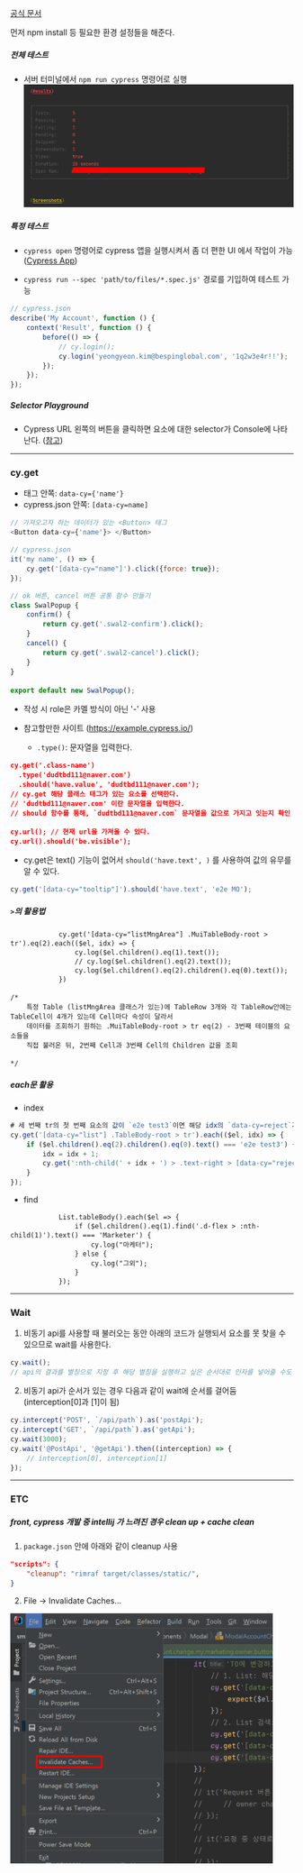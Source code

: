 [공식 문서](https://docs.cypress.io/guides)

먼저 npm install 등 필요한 환경 설정들을 해준다.

##### 전체 테스트

* 서버 터미널에서 `npm run cypress` 명령어로 실행![1](img/1.png)

##### 특정 테스트

* `cypress open` 명령어로 cypress 앱을 실행시켜서 좀 더 편한 UI 에서 작업이 가능 ([Cypress App](https://docs.cypress.io/guides/core-concepts/cypress-app))

* `cypress run --spec 'path/to/files/*.spec.js'` 경로를 기입하여 테스트 가능

```javascript
// cypress.json
describe('My Account', function () {
    context('Result', function () {
        before(() => {
            // cy.login();
            cy.login('yeongyeon.kim@bespinglobal.com', '1q2w3e4r!!');
        });
    });
});
```

##### Selector Playground

* Cypress URL 왼쪽의 버튼을 클릭하면 요소에 대한 selector가 Console에 나타난다.
  ([참고](https://docs.cypress.io/guides/core-concepts/cypress-app#Finding-Selectors))

---

### cy.get

* 태그 안쪽: `data-cy={'name'}`
* cypress.json 안쪽: `[data-cy=name]`

```javascript
// 가져오고자 하는 데이터가 있는 <Button> 태그
<Button data-cy={'name'}> </Button>
```

```javascript
// cypress.json
it('my name', () => {
	cy.get('[data-cy="name"]').click({force: true});
});
```

```javascript
// ok 버튼, cancel 버튼 공통 함수 만들기
class SwalPopup {
    confirm() {
        return cy.get('.swal2-confirm').click();
    }
    cancel() {
        return cy.get('.swal2-cancel').click();
    }
}

export default new SwalPopup();
```

* 작성 시 role은 카멜 방식이 아닌 '-' 사용

* 참고할만한 사이트 (https://example.cypress.io/)
  * `.type()`: 문자열을 입력한다.

```json
cy.get('.class-name')
  .type('dudtbd111@naver.com')
  .should('have.value', 'dudtbd111@naver.com');
// cy.get 해당 클래스 태그가 있는 요소를 선택한다.
// 'dudtbd111@naver.com' 이란 문자열을 입력한다.
// should 함수를 통해, `dudtbd111@naver.com` 문자열을 값으로 가지고 잇는지 확인

cy.url(); // 현재 url을 가져올 수 있다.
cy.url().should('be.visible');
```

* cy.get은 text() 기능이 없어서 `should('have.text', )` 를 사용하여 값의 유무를 알 수 있다.

```javascript
cy.get('[data-cy="tooltip"]').should('have.text', 'e2e MO');
```

#####  `>`의 활용법

```
            cy.get('[data-cy="listMngArea"] .MuiTableBody-root > tr').eq(2).each(($el, idx) => {
                cy.log($el.children().eq(1).text());
                // cy.log($el.children().eq(2).text());
                cy.log($el.children().eq(2).children().eq(0).text());
            })

/*
	특정 Table (listMngArea 클래스가 있는)에 TableRow 3개와 각 TableRow안에는 TableCell이 4개가 있는데 Cell마다 속성이 달라서
	데이터를 조회하기 원하는 .MuiTableBody-root > tr eq(2) - 3번째 테이블의 요소들을 
	직접 불러온 뒤, 2번째 Cell과 3번째 Cell의 Children 값을 조회
	
*/
```

##### each문 활용

* index

```javascript
# 세 번째 tr의 첫 번째 요소의 값이 `e2e test3`이면 해당 idx의 `data-cy=reject`가 있는 버튼을 클릭한다.
cy.get('[data-cy="list"] .TableBody-root > tr').each(($el, idx) => {
	if ($el.children().eq(2).children().eq(0).text() === 'e2e test3') {
        idx = idx + 1;
        cy.get(':nth-child(' + idx + ') > .text-right > [data-cy="reject"]').click({force: true});
    }
});
```

* find

```
            List.tableBody().each($el => {
                if ($el.children().eq(1).find('.d-flex > :nth-child(1)').text() === 'Marketer') {
                    cy.log("마케터");
                } else {
                    cy.log("그외");
                }
            });
```

---

### Wait

1. 비동기 api를 사용할 때 불러오는 동안 아래의 코드가 실행되서 요소를 못 찾을 수 있으므로 wait를 사용한다.

```javascript
cy.wait();
// api의 결과를 별칭으로 지정 후 해당 별칭을 실행하고 싶은 순서대로 인자를 넣어줄 수도 있음 
```

2. 비동기 api가 순서가 있는 경우 다음과 같이 wait에 순서를 걸어둠 (interception[0]과 [1]이 됨)

```javascript
cy.intercept('POST', `/api/path`).as('postApi');
cy.intercept('GET', `/api/path`).as('getApi');
cy.wait(3000);
cy.wait('@PostApi', '@getApi').then((interception) => {
	// interception[0], interception[1]
});
```

---

### ETC

##### front, cypress 개발 중 intellij 가 느려진 경우 clean up + cache clean

1. `package.json` 안에 아래와 같이 cleanup 사용

```json
"scripts": {
	"cleanup": "rimraf target/classes/static/",
}
```

2. File -> Invalidate Caches...

<img src="img/2.png" alt="2" style="zoom:47%;" />
